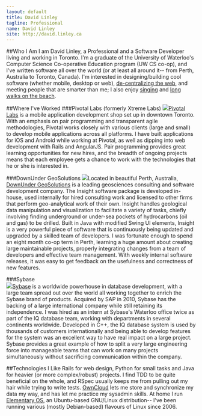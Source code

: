 ```yaml
---
layout: default
title: David Linley
tagline: Professional
name: David Linley
site: http://david.linley.ca
---
```


##Who I Am
I am David Linley, a Professional and a Software Developer living and working in Toronto. I'm a graduate of the University of Waterloo's Computer Science Co-operative Education program (UW CS co-op), and I've written software all over the world (or at least all around it-- from Perth, Australia to Toronto, Canada). I'm interested in designing/building cool software (whether mobile, desktop or web), [de-centralizing the web](http://owncloud.org/), and meeting people that are smarter than me; I also enjoy [singing](https://www.youtube.com/watch?v=SzT7xu2mNSw) and [long walks on the beach](http://xkcd.com/120/).

##Where I've Worked
###Pivotal Labs (formerly Xtreme Labs)
[<img class="logo" src="../images/pivotal_logo.png">](http://pivotallabs.com/)[Pivotal Labs](http://pivotallabs.com/) is a mobile application development shop set up in downtown Toronto. With an emphasis on pair programming and transparent agile methodologies, Pivotal works closely with various clients (large and small) to develop mobile applications across all platforms. I have built applications for iOS and Android while working at Pivotal, as well as dipping into web development with Rails and AngularJS. Pair programming provides great learning opportunities for new hires, and the breadth of ongoing projects means that each employee gets a chance to work with the technologies that he or she is interested in.

###DownUnder GeoSolutions
[<img class="logo" src="../images/dug_logo.jpg">](http://www.dugeo.com/)Located in beautiful Perth, Australia, [DownUnder GeoSolutions](http://www.dugeo.com/) is a leading geosciences consulting and software development company. The Insight software package is developed in-house, used internally for hired consulting work and licensed to other firms that perform geo-analytical work of their own. Insight handles geological data manipulation and visualization to facilitate a variety of tasks, chiefly involving finding underground or under-sea pockets of hydrocarbons (oil and gas) to be drilled. Built in Java with modified Swing UI elements, Insight is a very powerful piece of software that is continuously being updated and upgraded by a skilled team of developers. I was fortunate enough to spend an eight month co-op term in Perth, learning a huge amount about creating large maintainable projects, properly integrating changes from a team of developers and effective team management. With weekly internal software releases, it was easy to get feedback on the usefulness and correctness of new features.

###Sybase	
[<img class="logo" src="../images/sybase_logo.jpg">](http://www.sybase.com/)[Sybase](http://www.sybase.com/) is a worldwide powerhouse in database development, with a large team spread out over the world all working together to enrich the Sybase brand of products. Acquired by SAP in 2010, Sybase has the backing of a large international company while still retaining its independence. I was hired as an intern at Sybase's Waterloo office twice as part of the IQ database team, working with departments in several continents worldwide. Developed in C++, the IQ database system is used by thousands of customers internationally and being able to develop features for the system was an excellent way to have real impact on a large project. Sybase provides a great example of how to split a very large engineering force into manageable teams that can work on many projects simultaneously without sacrificing communication within the company.

##Technologies I Like
Rails for web design, Python for small tasks and Java for heavier (or more complex/robust) projects. I find TDD to be quite beneficial on the whole, and RSpec usually keeps me from pulling out my hair while trying to write tests. [OwnCloud](http://owncloud.org/) lets me store and synchronize my data my way, and has let me practice my sysadmin skills. At home I run [Elementary OS](http://elementaryos.org/), an Ubuntu-based GNU/Linux distribution-- I've been running various (mostly Debian-based) flavours of Linux since 2006. 
